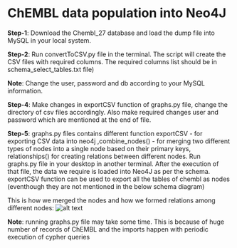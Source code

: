 # ChEMBL data population into Neo4J

**Step-1**: Download the Chembl_27 database and load the dump file into MySQL in your local system.

**Step-2**: Run convertToCSV.py file in the terminal. The script will create the CSV files with required columns. The required columns list should be in schema_select_tables.txt file)

**Note**: Change the user, password and db according to your MySQL information.

**Step-4**: Make changes in exportCSV function of graphs.py file, change the directory of csv files accordingly. Also make required changes user and password which are mentioned at the end of file. 

**Step-5**: graphs.py files contains different function exportCSV - for exporting CSV data into neo4j ,combine_nodes() - for merging two different types of nodes into a single node based on their primary keys, relationships() for creating relations between different nodes. Run graphs.py file in your desktop in another terminal. After the execution of that file, the data we require is loaded into Neo4J as per the schema. exportCSV function can be used to export all the tables of chembl as nodes (eventhough they are not mentioned in the below schema diagram)

This is how we merged the nodes and how we formed relations among different nodes:
![alt text](https://github.com/ambf0632/compoundDB4j/blob/master/ChEMBL/chembl_diagram_with_Chembl_er_schema.png)

**Note**: running graphs.py file may take some time. This is because of huge number of records of ChEMBL and the imports happen with periodic execution of cypher queries
